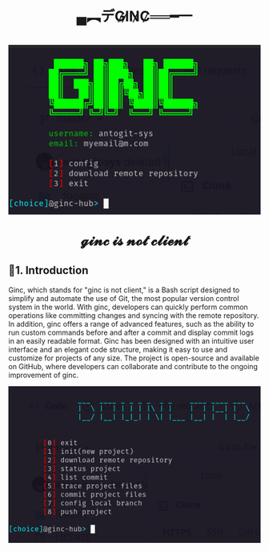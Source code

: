 <h1 align = "center"> ▄︻デG̷I̷N̷C̷══━一 <h1>

<p align="center">
    <img src="img/gincScreen.png">
</p>
<p align="center"> 𝓰𝓲𝓷𝓬 𝓲𝓼 𝓷𝓸𝓽 𝓬𝓵𝓲𝓮𝓷𝓽 </p>

## 🔗1. Introduction

<p>
Ginc, which stands for "ginc is not client," is a Bash script designed to simplify and automate the use of Git, the most popular version control system in the world. With ginc, developers can quickly perform common operations like committing changes and syncing with the remote repository. In addition, ginc offers a range of advanced features, such as the ability to run custom commands before and after a commit and display commit logs in an easily readable format. Ginc has been designed with an intuitive user interface and an elegant code structure, making it easy to use and customize for projects of any size. The project is open-source and available on GitHub, where developers can collaborate and contribute to the ongoing improvement of ginc.
</p>

<p>
    <img src="img/download.png">
</p>

